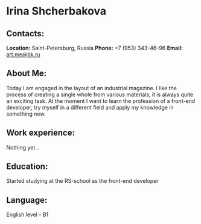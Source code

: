 # Irina Shcherbakova
## Contacts:
**Location:** Saint-Petersburg, Russia
**Phone:** +7 (953) 343-46-96
**Email:** art.me@bk.ru
## About Me:
Today I am engaged in the layout of an industrial magazine. I like the process of creating a single whole from various materials, it is always quite an exciting task. At the moment I want to learn the profession of a front-end developer, try myself in a different field and apply my knowledge in something new.
## Work experience:
Nothing yet…
## Education:
Started studying at the RS-school as the front-end developer
## Language:
English level - B1